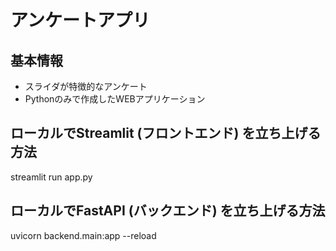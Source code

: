 # アンケートアプリ

## 基本情報
- スライダが特徴的なアンケート
- Pythonのみで作成したWEBアプリケーション

## ローカルでStreamlit (フロントエンド) を立ち上げる方法
streamlit run app.py

## ローカルでFastAPI (バックエンド) を立ち上げる方法
uvicorn backend.main:app --reload